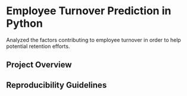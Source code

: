 # Employee Turnover Prediction in Python
Analyzed the factors contributing to employee turnover in order to help potential retention efforts.

## Project Overview

## Reproducibility Guidelines
